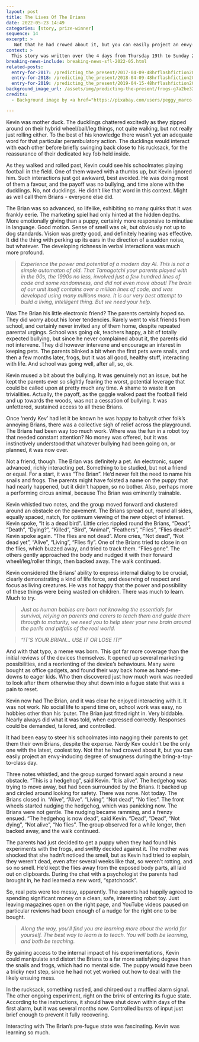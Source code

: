 ```yaml
---
layout: post
title: The Lives Of The Brians
date: 2022-05-23 14:49
categories: [story, prize-winner]
sequence: 14
excerpt: >
   Not that he had crowed about it, but you can easily project an envy-inducing degree of smugness during the bring-a-toy-to-class day.
context: >
  This story was written over the 4 days from Thursday 19th to Sunday 22nd May 2022, for the [@LunaSciFi](https://twitter.com/LunaSciFi) [96hr Hour Flash Fiction May challenge for 2022](https://songsfromluna.wordpress.com/), after a wee pandemic break. The challenge was a 1500 (ish) word story riffing on the phrase, "IT’S YOUR BRAIN… USE IT OR LOSE IT!".
breaking-news-include: breaking-news-sfl-2022-05.html
related-posts:
  entry-for-2017: /predicting_the_present/2017-04-09-48hrflashfiction2017-several-days
  entry-for-2018: /predicting_the_present/2018-04-09-48hrflashfiction2018-type-x-type-y
  entry-for-2019: /predicting_the_present/2019-04-15-48hrflashfiction2019-mechanical-symphony
background_image_url: /assets/img/predicting-the-present/frogs-g7a2be3295_1280.jpg
credits:
  - Background image by <a href="https://pixabay.com/users/peggy_marco-1553824/?utm_source=link-attribution&amp;utm_medium=referral&amp;utm_campaign=image&amp;utm_content=1029189">Peggy und Marco Lachmann-Anke</a> from <a href="https://pixabay.com/?utm_source=link-attribution&amp;utm_medium=referral&amp;utm_campaign=image&amp;utm_content=1029189">Pixabay</a>

---
```

Kevin was mother duck. The ducklings chattered excitedly as they zipped around on their hybrid wheel/ball/leg things, not quite walking, but not really just rolling either. To the best of his knowledge there wasn’t yet an adequate word for that particular perambulatory action. The ducklings would interact with each other before briefly swinging back close to his rucksack, for the reassurance of their dedicated key fob held inside.

As they walked and rolled past, Kevin could see his schoolmates playing football in the field. One of them waved with a thumbs up, but Kevin ignored him. Such interactions just got awkward, best avoided. He was doing most of them a favour, and the payoff was no bullying, and time alone with the ducklings. No, not ducklings. He didn’t like that word in this context. Might as well call them Brians - everyone else did.

The Brian was so advanced, so lifelike, exhibiting so many quirks that it was frankly eerie. The marketing spiel had only hinted at the hidden depths. More emotionally giving than a puppy, certainly more responsive to minutiae in language. Good motion. Sense of smell was ok, but obviously not up to dog standards. Vision was pretty good, and definitely hearing was effective. It did the thing with perking up its ears in the direction of a sudden noise, but whatever. The developing richness in verbal interactions was much more profound. 

> *Experience the power and potential of a modern day AI. This is not a simple automaton of old. That Tamagotchi your parents played with in the 90s, the 1990s no less, involved just a few hundred lines of code and some randomness, and did not even move about! The brain of our unit itself contains over a million lines of code, and was developed using many millions more. It is our very best attempt to build a living, intelligent thing. But we need your help.*

Was The Brian his little electronic friend? The parents certainly hoped so. They did worry about his loner tendencies. Rarely went to visit friends from school, and certainly never invited any of them home, despite repeated parental urgings. School was going ok, teachers happy, a bit of totally expected bullying, but since he never complained about it, the parents did not intervene. They did however intervene and encourage an interest in keeping pets. The parents blinked a bit when the first pets were snails, and then a few months later, frogs, but it was all good, healthy stuff, interacting with life. And school was going well, after all, so, ok. 

Kevin mused a bit about the bullying. It was genuinely not an issue, but he kept the parents ever so slightly fearing the worst, potential leverage that could be called upon at pretty much any time. A shame to waste it on trivialities. Actually, the payoff, as the gaggle walked past the football field and up towards the woods, was not a cessation of bullying. It was unfettered, sustained access to all these Brians. 

Once ‘nerdy Kev’ had let it be known he was happy to babysit other folk’s annoying Brians, there was a collective sigh of relief across the playground. The Brians had been way too much work. Where was the fun in a robot toy that needed constant attention? No money was offered, but it was instinctively understood that whatever bullying had been going on, or planned, it was now over.

Not a friend, though. The Brian was definitely a pet. An electronic, super advanced, richly interacting pet. Something to be studied, but not a friend or equal. For a start, it was “The Brian”. He’d never felt the need to name his snails and frogs. The parents might have foisted a name on the puppy that had nearly happened, but it didn’t happen, so no bother. Also, perhaps more a performing circus animal, because The Brian was eminently trainable. 

Kevin whistled two notes, and the group moved forward and clustered around an obstacle on the pavement. The Brians spread out, round all sides, equally spaced, natch, for optimum viewing of the new object of interest. Kevin spoke, “It is a dead bird”. Little cries rippled round the Brians, “Dead”, “Death”, “Dying?”, “Killed”, “Bird”, “Animal”, “Feathers”, “Flies”, “Flies dead?”. Kevin spoke again. “The flies are not dead”. More cries, “Not dead”, “Not dead yet”, “Alive”, “Living”, “Flies fly”. One of the Brians tried to close in on the flies, which buzzed away, and tried to track them. “Flies gone”. The others gently approached the body and nudged it with their forward wheel/leg/roller things, then backed away. The walk continued.

Kevin considered the Brians’ ability to express internal dialog to be crucial, clearly demonstrating a kind of life force, and deserving of respect and focus as living creatures. He was not happy that the power and possibility of these things were being wasted on children. There was much to learn. Much to try.

> *Just as human babies are born not knowing the essentials for survival, relying on parents and carers to teach them and guide them through to maturity, we need you to help steer your new brain around the perils and pitfalls of the real world.*

> *“IT’S YOUR BRIAN… USE IT OR LOSE IT!”*

And with that typo, a meme was born. This got far more coverage than the initial reviews of the devices themselves. It opened up several marketing possibilities, and a reorienting of the device’s behaviours. Many were bought as office gadgets, and found their way back home as hand-me-downs to eager kids. Who then discovered just how much work was needed to look after them otherwise they shut down into a fugue state that was a pain to reset.

Kevin now had The Brian, and it was clear he enjoyed interacting with it. It was not work. No social life to spend time on, school work was easy, no hobbies other than his ‘puter. The Brian just fitted right in. Very biddable. Nearly always did what it was told, when expressed correctly. Responses could be demanded, tailored, and controlled. 

It had been easy to steer his schoolmates into nagging their parents to get them their own Brians, despite the expense. Nerdy Kev couldn’t be the only one with the latest, coolest toy. Not that he had crowed about it, but you can easily project an envy-inducing degree of smugness during the bring-a-toy-to-class day.

Three notes whistled, and the group surged forward again around a new obstacle. “This is a hedgehog”, said Kevin. “It is alive”. The hedgehog was trying to move away, but had been surrounded by the Brians. It backed up and circled around looking for safety. There was none. Not today. The Brians closed in. “Alive”, “Alive”. “Living”, “Not dead”, “No flies”. The front wheels started nudging the hedgehog, which was panicking now. The Brians were not gentle. The nudging became ramming, and a frenzy ensued. “The hedgehog is now dead”, said Kevin. “Dead”, “Dead”, “Not dying”, “Not alive”, “No flies”. The group observed for a while longer, then backed away, and the walk continued. 

The parents had just decided to get a puppy when they had found his experiments with the frogs, and swiftly decided against it. The mother was shocked that she hadn’t noticed the smell, but as Kevin had tried to explain, they weren’t dead, even after several weeks like that, so weren’t rotting, and so no smell. He’d kept the flies away from the exposed body parts, all laid out on clipboards. During the chat with a psychologist the parents had brought in, he had learned a new word, “spatchcock”. 

So, real pets were too messy, apparently. The parents had happily agreed to spending significant money on a clean, safe, interesting robot toy. Just leaving magazines open on the right page, and YouTube videos paused on particular reviews had been enough of a nudge for the right one to be bought.

> *Along the way, you’ll find you are learning more about the world for yourself. The best way to learn is to teach. You will both be learning, and both be teaching.*

By gaining access to the internal impact of his experimentations, Kevin could manipulate and distort the Brians to a far more satisfying degree than the snails and frogs, which had no mental side. The puppy would have been a tricky next step, since he had not yet worked out how to deal with the likely ensuing mess.

In the rucksack, something rustled, and chirped out a muffled alarm signal. The other ongoing experiment, right on the brink of entering its fugue state. According to the instructions, it should have shut down within days of the first alarm, but it was several months now. Controlled bursts of input just brief enough to prevent it fully recovering. 

Interacting with The Brian’s pre-fugue state was fascinating. Kevin was learning so much.
